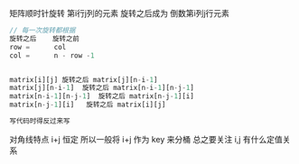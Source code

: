 矩阵顺时针旋转
第i行j列的元素 旋转之后成为 倒数第i列j行元素

~~~js
// 每一次旋转都根据
旋转之后    旋转之前
row =      col
col =      n - row -1


matrix[i][j] 旋转之后 matrix[j][n-i-1]
matrix[j][n-i-1]  旋转之后 matrix[n-i-1][n-j-1]
matrix[n-i-1][n-j-1]  旋转之后 matrix[n-j-1][i]
matrix[n-j-1][i]   旋转之后 matrix[i][j]

写代码时得反过来写
~~~

对角线特点 i+j 恒定 所以一般将 i+j 作为 key 来分桶 总之要关注 i,j 有什么定值关系